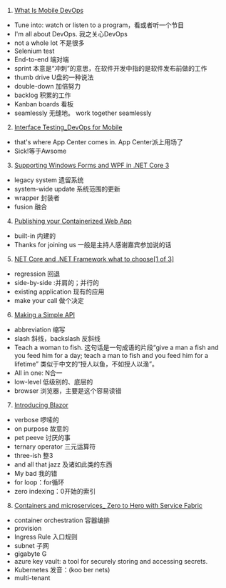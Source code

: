 01. [What Is Mobile DevOps](http://www.youzack.com/ListeningExercise/Episode/1171?mediaType=audio)
   - Tune into:  watch or listen to a program，看或者听一个节目
   - I'm all about DevOps. 我之关心DevOps
   - not a whole lot 不是很多
   - Selenium test 
   - End-to-end 端对端
   - sprint 本意是“冲刺”的意思，在软件开发中指的是软件发布前做的工作
   - thumb drive U盘的一种说法
   - double-down 加倍努力
   - backlog 积累的工作
   - Kanban boards 看板
   - seamlessly 无缝地。 work together seamlessly

02. [Interface Testing_DevOps for Mobile](http://www.youzack.com/ListeningExercise/Episode/1172?mediaType=audio)   
   - that's where App Center comes in. App Center派上用场了
   - Sick!等于Awsome

03. [Supporting Windows Forms and WPF in .NET Core 3](http://www.youzack.com/ListeningExercise/Episode/1175?mediaType=audio)
   - legacy system 遗留系统
   - system-wide update 系统范围的更新
   - wrapper 封装者
   - fusion 融合
   
04. [Publishing your Containerized Web App](http://www.youzack.com/ListeningExercise/Episode/1176?mediaType=audio)
   - built-in 内建的
   - Thanks for joining us 一般是主持人感谢嘉宾参加说的话
   
05. [NET Core and .NET Framework what to choose[1 of 3]](http://www.youzack.com/ListeningExercise/Episode/1177?mediaType=audio)
   - regression 回退
   - side-by-side :并肩的；并行的
   - existing application 现有的应用
   - make your call 做个决定

06. [Making a Simple API](http://www.youzack.com/ListeningExercise/Episode/1179?mediaType=video)
   - abbreviation 缩写
   - slash 斜线，backslash 反斜线
   - Teach a woman to fish. 这句话是一句成语的片段“give a man a fish and you feed him for a day; teach a man to fish and you feed him for a lifetime” 类似于中文的“授人以鱼，不如授人以渔”。
   - All in one: N合一
   - low-level 低级别的、底层的
   - browser 浏览器，主要是这个容易读错
   
07. [Introducing Blazor](http://www.youzack.com/ListeningExercise/Episode/1180?mediaType=video)
   - verbose 啰嗦的
   - on purpose 故意的
   - pet peeve 讨厌的事
   - ternary operator 三元运算符
   - three-ish 整3
   - and all that jazz 及诸如此类的东西
   - My bad 我的错
   - for loop：for循环
   - zero indexing：0开始的索引
08. [Containers and microservices_ Zero to Hero with Service Fabric](http://www.youzack.com/ListeningExercise/Episode/1099?mediaType=video) 
   - container orchestration 容器编排
   - provision 
   - Ingress Rule  入口规则
   - subnet 子网
   - gigabyte G
   - azure key vault: a tool for securely storing and accessing secrets.
   - Kubernetes  发音：(koo ber nets)
   - multi-tenant
